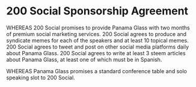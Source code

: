 # 200 Social Sponsorship Agreement

WHEREAS 200 Social promises to provide Panama Glass with two months of premium social marketing services. 200 Social agrees to produce and syndicate memes for each of the speakers and at least 10 topical memes. 200 Social agrees to tweet and post on other social media platforms daily about Panama Glass. 200 Social agrees to write at least 3 steem articles about Panama Glass, at least one of which must be in Spanish.

WHEREAS Panama Glass promises a standard conference table and solo speaking slot to 200 Social.
